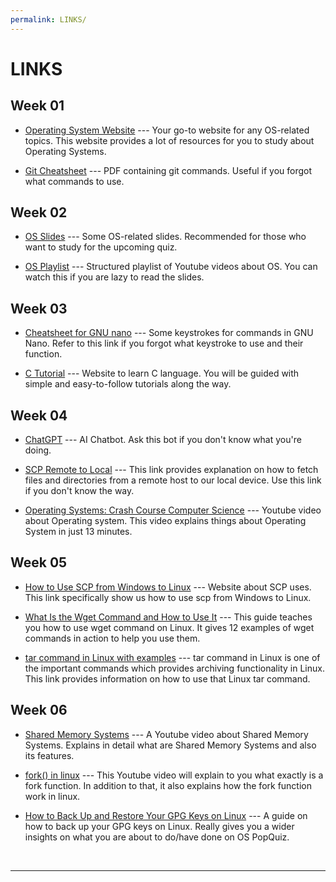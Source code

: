 ```yaml
---
permalink: LINKS/
---
```


# LINKS

## Week 01

* [Operating System Website](https://os.vlsm.org/) --- 
Your go-to website for any OS-related topics.
This website provides a lot of resources for you to study about Operating Systems.

* [Git Cheatsheet](https://education.github.com/git-cheat-sheet-education.pdf) --- 
PDF containing git commands.
Useful if you forgot what commands to use.

## Week 02

* [OS Slides](https://github.com/os2xx/os/tree/master/Slides/) --- 
Some OS-related slides.
Recommended for those who want to study for the upcoming quiz.

* [OS Playlist](https://os.vlsm.org/playlists/) --- 
Structured playlist of Youtube videos about OS.
You can watch this if you are lazy to read the slides.

## Week 03

* [Cheatsheet for GNU nano](https://www.nano-editor.org/dist/latest/cheatsheet.html) --- 
Some keystrokes for commands in GNU Nano.
Refer to this link if you forgot what keystroke to use and their function.

* [C Tutorial](https://www.w3schools.com/c/index.php) --- 
Website to learn C language.
You will be guided with simple and easy-to-follow tutorials along the way.

## Week 04

* [ChatGPT](https://chat.openai.com/) ---
AI Chatbot.
Ask this bot if you don't know what you're doing.

* [SCP Remote to Local](https://linuxhint.com/scp-remote-to-local/) ---
This link provides explanation on how to fetch files and directories from a remote host to our local device.
Use this link if you don't know the way.

* [Operating Systems: Crash Course Computer Science](https://www.youtube.com/watch?v=26QPDBe-NB8) ---
Youtube video about Operating system.
This video explains things about Operating System in just 13 minutes.

## Week 05

* [How to Use SCP from Windows to Linux](https://linuxhint.com/scp-windows-linux/) ---
Website about SCP uses.
This link specifically show us how to use scp from Windows to Linux.

* [What Is the Wget Command and How to Use It](https://www.hostinger.com/tutorials/wget-command-examples/) ---
This guide teaches you how to use wget command on Linux.
It gives 12 examples of wget commands in action to help you use them.

* [tar command in Linux with examples](https://www.geeksforgeeks.org/tar-command-linux-examples/) ---
tar command in Linux is one of the important commands which provides archiving functionality in Linux.
This link provides information on how to use that Linux tar command.

## Week 06

* [Shared Memory Systems](https://www.youtube.com/watch?v=uHtzOFwgD74) ---
A Youtube video about Shared Memory Systems.
Explains in detail what are Shared Memory Systems and also its features.

* [fork() in linux](https://www.youtube.com/watch?v=CaWgJIbwb-4) ---
This Youtube video will explain to you what exactly is a fork function.
In addition to that, it also explains how the fork function work in linux.

* [How to Back Up and Restore Your GPG Keys on Linux](https://www.howtogeek.com/816878/how-to-back-up-and-restore-gpg-keys-on-linux/) ---
A guide on how to back up your GPG keys on Linux.
Really gives you a wider insights on what you are about to do/have done on OS PopQuiz. 

<br>
<hr>

